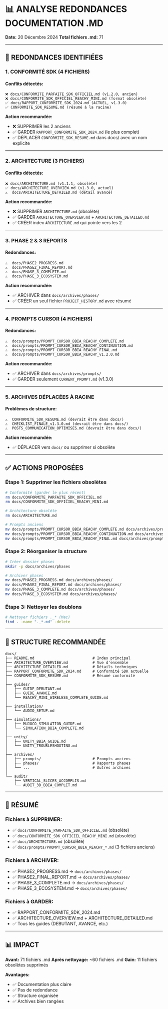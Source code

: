 # 📊 ANALYSE REDONDANCES DOCUMENTATION .MD

**Date:** 20 Décembre 2024
**Total fichiers .md:** 71

---

## 🔴 REDONDANCES IDENTIFIÉES

### 1. **CONFORMITÉ SDK (4 FICHIERS)**

#### Conflits détectés:
```
❌ docs/CONFORMITE_PARFAITE_SDK_OFFICIEL.md (v1.2.0, ancien)
❌ docs/CONFORMITE_SDK_OFFICIEL_REACHY_MINI.md (format obsolète)
✅ docs/RAPPORT_CONFORMITE_SDK_2024.md (ACTUEL, v1.3.0)
✅ CONFORMITE_SDK_RESUME.md (résumé à la racine)
```

**Action recommandée:**
- ❌ SUPPRIMER les 2 anciens
- ✅ GARDER `RAPPORT_CONFORMITE_SDK_2024.md` (le plus complet)
- ✅ DÉPLACER `CONFORMITE_SDK_RESUME.md` dans docs/ avec un nom explicite

---

### 2. **ARCHITECTURE (3 FICHIERS)**

#### Conflits détectés:
```
❌ docs/ARCHITECTURE.md (v1.1.1, obsolète)
✅ docs/ARCHITECTURE_OVERVIEW.md (v1.3.0, actuel)
⚠️  docs/ARCHITECTURE_DETAILED.md (détail avancé)
```

**Action recommandée:**
- ❌ SUPPRIMER `ARCHITECTURE.md` (obsolète)
- ✅ GARDER `ARCHITECTURE_OVERVIEW.md` + `ARCHITECTURE_DETAILED.md`
- ✅ CRÉER index `ARCHITECTURE.md` qui pointe vers les 2

---

### 3. **PHASE 2 & 3 REPORTS**

#### Redondances:
```
⚠️  docs/PHASE2_PROGRESS.md
⚠️  docs/PHASE2_FINAL_REPORT.md
⚠️  docs/PHASE_3_COMPLETE.md
⚠️  docs/PHASE_3_ECOSYSTEM.md
```

**Action recommandée:**
- ✅ ARCHIVER dans `docs/archives/phases/`
- ✅ CRÉER un seul fichier `PROJECT_HISTORY.md` avec résumé

---

### 4. **PROMPTS CURSOR (4 FICHIERS)**

#### Redondances:
```
⚠️  docs/prompts/PROMPT_CURSOR_BBIA_REACHY_COMPLETE.md
⚠️  docs/prompts/PROMPT_CURSOR_BBIA_REACHY_CONTINUATION.md
⚠️  docs/prompts/PROMPT_CURSOR_BBIA_REACHY_FINAL.md
⚠️  docs/prompts/PROMPT_CURSOR_BBIA_REACHY_v1.2.0.md
```

**Action recommandée:**
- ✅ ARCHIVER dans `docs/archives/prompts/`
- ✅ GARDER seulement `CURRENT_PROMPT.md` (v1.3.0)

---

### 5. **ARCHIVES DÉPLACÉES À RACINE**

#### Problèmes de structure:
```
⚠️  CONFORMITE_SDK_RESUME.md (devrait être dans docs/)
⚠️  CHECKLIST_FINALE_v1.3.0.md (devrait être dans docs/)
⚠️  POSTS_COMMUNICATION_OPTIMISES.md (devrait être dans docs/)
```

**Action recommandée:**
- ✅ DÉPLACER vers `docs/` ou supprimer si obsolète

---

## ✅ ACTIONS PROPOSÉES

### Étape 1: Supprimer les fichiers obsolètes

```bash
# Conformité (garder le plus récent)
rm docs/CONFORMITE_PARFAITE_SDK_OFFICIEL.md
rm docs/CONFORMITE_SDK_OFFICIEL_REACHY_MINI.md

# Architecture obsolète
rm docs/ARCHITECTURE.md

# Prompts anciens
mv docs/prompts/PROMPT_CURSOR_BBIA_REACHY_COMPLETE.md docs/archives/prompts/
mv docs/prompts/PROMPT_CURSOR_BBIA_REACHY_CONTINUATION.md docs/archives/prompts/
mv docs/prompts/PROMPT_CURSOR_BBIA_REACHY_FINAL.md docs/archives/prompts/
```

### Étape 2: Réorganiser la structure

```bash
# Créer dossier phases
mkdir -p docs/archives/phases

# Archiver phases
mv docs/PHASE2_PROGRESS.md docs/archives/phases/
mv docs/PHASE2_FINAL_REPORT.md docs/archives/phases/
mv docs/PHASE_3_COMPLETE.md docs/archives/phases/
mv docs/PHASE_3_ECOSYSTEM.md docs/archives/phases/
```

### Étape 3: Nettoyer les doublons

```bash
# Nettoyer fichiers ._* (Mac)
find . -name "._*.md" -delete
```

---

## 📁 STRUCTURE RECOMMANDÉE

```
docs/
├── README.md                          # Index principal
├── ARCHITECTURE_OVERVIEW.md           # Vue d'ensemble
├── ARCHITECTURE_DETAILED.md           # Détails techniques
├── RAPPORT_CONFORMITE_SDK_2024.md     # Conformité SDK actuelle
├── CONFORMITE_SDK_RESUME.md           # Résumé conformité
│
├── guides/
│   ├── GUIDE_DEBUTANT.md
│   ├── GUIDE_AVANCE.md
│   └── REACHY_MINI_WIRELESS_COMPLETE_GUIDE.md
│
├── installation/
│   └── AUDIO_SETUP.md
│
├── simulations/
│   ├── MUJOCO_SIMULATION_GUIDE.md
│   └── SIMULATION_BBIA_COMPLETE.md
│
├── unity/
│   ├── UNITY_BBIA_GUIDE.md
│   └── UNITY_TROUBLESHOOTING.md
│
├── archives/
│   ├── prompts/                       # Prompts anciens
│   ├── phases/                        # Rapports phases
│   └── ...                            # Autres archives
│
└── audit/
    ├── VERTICAL_SLICES_ACCOMPLIS.md
    └── AUDIT_3D_BBIA_COMPLET.md
```

---

## 🎯 RÉSUMÉ

### Fichiers à SUPPRIMER:
- ✅ `docs/CONFORMITE_PARFAITE_SDK_OFFICIEL.md` (obsolète)
- ✅ `docs/CONFORMITE_SDK_OFFICIEL_REACHY_MINI.md` (obsolète)
- ✅ `docs/ARCHITECTURE.md` (obsolète)
- ✅ `docs/prompts/PROMPT_CURSOR_BBIA_REACHY_*.md` (3 fichiers anciens)

### Fichiers à ARCHIVER:
- ✅ PHASE2_PROGRESS.md → `docs/archives/phases/`
- ✅ PHASE2_FINAL_REPORT.md → `docs/archives/phases/`
- ✅ PHASE_3_COMPLETE.md → `docs/archives/phases/`
- ✅ PHASE_3_ECOSYSTEM.md → `docs/archives/phases/`

### Fichiers à GARDER:
- ✅ RAPPORT_CONFORMITE_SDK_2024.md
- ✅ ARCHITECTURE_OVERVIEW.md + ARCHITECTURE_DETAILED.md
- ✅ Tous les guides (DEBUTANT, AVANCE, etc.)

---

## 📊 IMPACT

**Avant:** 71 fichiers .md
**Après nettoyage:** ~60 fichiers .md
**Gain:** 11 fichiers obsolètes supprimés

**Avantages:**
- ✅ Documentation plus claire
- ✅ Pas de redondance
- ✅ Structure organisée
- ✅ Archives bien rangées

